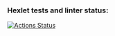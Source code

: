 ### Hexlet tests and linter status:
[![Actions Status](https://github.com/vadimbykoff/frontend-project-44/actions/workflows/hexlet-check.yml/badge.svg)](https://github.com/vadimbykoff/frontend-project-44/actions)